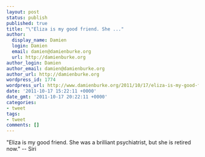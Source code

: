 ```yaml
---
layout: post
status: publish
published: true
title: "\"Eliza is my good friend. She ..."
author:
  display_name: Damien
  login: Damien
  email: damien@damienburke.org
  url: http://damienburke.org
author_login: Damien
author_email: damien@damienburke.org
author_url: http://damienburke.org
wordpress_id: 1774
wordpress_url: http://www.damienburke.org/2011/10/17/eliza-is-my-good-friend-she/
date: '2011-10-17 15:22:11 +0000'
date_gmt: '2011-10-17 20:22:11 +0000'
categories:
- tweet
tags:
- tweet
comments: []
---
```

<p>"Eliza is my good friend. She was a brilliant psychiatrist, but she is retired now." -- Siri</p>
